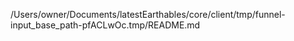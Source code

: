 /Users/owner/Documents/latestEarthables/core/client/tmp/funnel-input_base_path-pfACLwOc.tmp/README.md